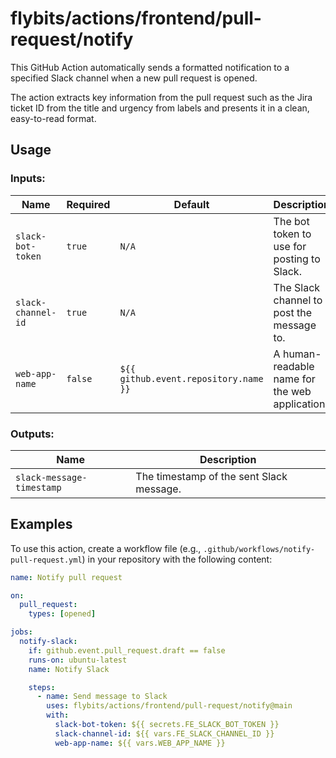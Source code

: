 # flybits/actions/frontend/pull-request/notify

This GitHub Action automatically sends a formatted notification to a specified
Slack channel when a new pull request is opened.

The action extracts key information from the pull request such as the Jira
ticket ID from the title and urgency from labels and presents it in a clean,
easy-to-read format.

## Usage

### Inputs:

| Name               | Required | Default                               | Description                                    |
| ------------------ | -------- | ------------------------------------- | ---------------------------------------------- |
| `slack-bot-token`  | `true`   | `N/A`                                 | The bot token to use for posting to Slack.     |
| `slack-channel-id` | `true`   | `N/A`                                 | The Slack channel to post the message to.      |
| `web-app-name`     | `false`  | `${{ github.event.repository.name }}` | A human-readable name for the web application. |

### Outputs:

| Name                      | Description                              |
| ------------------------- | ---------------------------------------- |
| `slack-message-timestamp` | The timestamp of the sent Slack message. |

## Examples

To use this action, create a workflow file
(e.g., `.github/workflows/notify-pull-request.yml`) in your repository with
the following content:

```yaml
name: Notify pull request

on:
  pull_request:
    types: [opened]

jobs:
  notify-slack:
    if: github.event.pull_request.draft == false
    runs-on: ubuntu-latest
    name: Notify Slack

    steps:
      - name: Send message to Slack
        uses: flybits/actions/frontend/pull-request/notify@main
        with:
          slack-bot-token: ${{ secrets.FE_SLACK_BOT_TOKEN }}
          slack-channel-id: ${{ vars.FE_SLACK_CHANNEL_ID }}
          web-app-name: ${{ vars.WEB_APP_NAME }}
```
